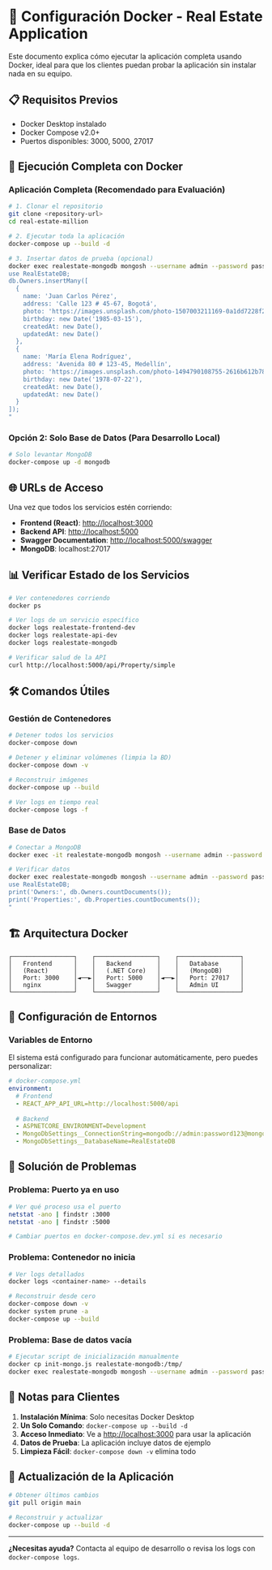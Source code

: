 # 🐳 Configuración Docker - Real Estate Application

Este documento explica cómo ejecutar la aplicación completa usando Docker, ideal para que los clientes puedan probar la aplicación sin instalar nada en su equipo.

## 📋 Requisitos Previos

- Docker Desktop instalado
- Docker Compose v2.0+
- Puertos disponibles: 3000, 5000, 27017

## 🚀 Ejecución Completa con Docker

### Aplicación Completa (Recomendado para Evaluación)

```bash
# 1. Clonar el repositorio
git clone <repository-url>
cd real-estate-million

# 2. Ejecutar toda la aplicación
docker-compose up --build -d

# 3. Insertar datos de prueba (opcional)
docker exec realestate-mongodb mongosh --username admin --password password123 --authenticationDatabase admin --eval "
use RealEstateDB;
db.Owners.insertMany([
  {
    name: 'Juan Carlos Pérez',
    address: 'Calle 123 # 45-67, Bogotá',
    photo: 'https://images.unsplash.com/photo-1507003211169-0a1dd7228f2d?w=300&h=300&fit=crop',
    birthday: new Date('1985-03-15'),
    createdAt: new Date(),
    updatedAt: new Date()
  },
  {
    name: 'María Elena Rodríguez', 
    address: 'Avenida 80 # 123-45, Medellín',
    photo: 'https://images.unsplash.com/photo-1494790108755-2616b612b786?w=300&h=300&fit=crop',
    birthday: new Date('1978-07-22'),
    createdAt: new Date(),
    updatedAt: new Date()
  }
]);
"
```

### Opción 2: Solo Base de Datos (Para Desarrollo Local)

```bash
# Solo levantar MongoDB
docker-compose up -d mongodb
```

## 🌐 URLs de Acceso

Una vez que todos los servicios estén corriendo:

- **Frontend (React)**: <http://localhost:3000>
- **Backend API**: <http://localhost:5000>
- **Swagger Documentation**: <http://localhost:5000/swagger>
- **MongoDB**: localhost:27017

## 📊 Verificar Estado de los Servicios

```bash
# Ver contenedores corriendo
docker ps

# Ver logs de un servicio específico
docker logs realestate-frontend-dev
docker logs realestate-api-dev
docker logs realestate-mongodb

# Verificar salud de la API
curl http://localhost:5000/api/Property/simple
```

## 🛠️ Comandos Útiles

### Gestión de Contenedores

```bash
# Detener todos los servicios
docker-compose down

# Detener y eliminar volúmenes (limpia la BD)
docker-compose down -v

# Reconstruir imágenes
docker-compose up --build

# Ver logs en tiempo real
docker-compose logs -f
```

### Base de Datos

```bash
# Conectar a MongoDB
docker exec -it realestate-mongodb mongosh --username admin --password password123 --authenticationDatabase admin

# Verificar datos
docker exec realestate-mongodb mongosh --username admin --password password123 --authenticationDatabase admin --eval "
use RealEstateDB;
print('Owners:', db.Owners.countDocuments());
print('Properties:', db.Properties.countDocuments());
"
```

## 🏗️ Arquitectura Docker

```
┌─────────────────┐    ┌─────────────────┐    ┌─────────────────┐
│   Frontend      │    │   Backend       │    │   Database      │
│   (React)       │    │   (.NET Core)   │    │   (MongoDB)     │
│   Port: 3000    │◄──►│   Port: 5000    │◄──►│   Port: 27017   │
│   nginx         │    │   Swagger       │    │   Admin UI      │
└─────────────────┘    └─────────────────┘    └─────────────────┘
```

## 🔧 Configuración de Entornos

### Variables de Entorno

El sistema está configurado para funcionar automáticamente, pero puedes personalizar:

```yaml
# docker-compose.yml
environment:
  # Frontend
  - REACT_APP_API_URL=http://localhost:5000/api
  
  # Backend
  - ASPNETCORE_ENVIRONMENT=Development
  - MongoDbSettings__ConnectionString=mongodb://admin:password123@mongodb:27017/RealEstateDB?authSource=admin
  - MongoDbSettings__DatabaseName=RealEstateDB
```

## 🚨 Solución de Problemas

### Problema: Puerto ya en uso

```bash
# Ver qué proceso usa el puerto
netstat -ano | findstr :3000
netstat -ano | findstr :5000

# Cambiar puertos en docker-compose.dev.yml si es necesario
```

### Problema: Contenedor no inicia

```bash
# Ver logs detallados
docker logs <container-name> --details

# Reconstruir desde cero
docker-compose down -v
docker system prune -a
docker-compose up --build
```

### Problema: Base de datos vacía

```bash
# Ejecutar script de inicialización manualmente
docker cp init-mongo.js realestate-mongodb:/tmp/
docker exec realestate-mongodb mongosh --username admin --password password123 --authenticationDatabase admin --eval "load('/tmp/init-mongo.js')"
```

## 📝 Notas para Clientes

1. **Instalación Mínima**: Solo necesitas Docker Desktop
2. **Un Solo Comando**: `docker-compose up --build -d`
3. **Acceso Inmediato**: Ve a <http://localhost:3000> para usar la aplicación
4. **Datos de Prueba**: La aplicación incluye datos de ejemplo
5. **Limpieza Fácil**: `docker-compose down -v` elimina todo

## 🔄 Actualización de la Aplicación

```bash
# Obtener últimos cambios
git pull origin main

# Reconstruir y actualizar
docker-compose up --build -d
```

---

**¿Necesitas ayuda?** Contacta al equipo de desarrollo o revisa los logs con `docker-compose logs`.
